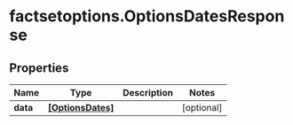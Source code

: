 # factsetoptions.OptionsDatesResponse

## Properties

Name | Type | Description | Notes
------------ | ------------- | ------------- | -------------
**data** | [**[OptionsDates]**](OptionsDates.md) |  | [optional] 



